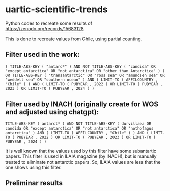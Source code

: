 # uartic-scientific-trends
Python codes to recreate some results of https://zenodo.org/records/15683128

This is done to recreate values from Chile, using partial counting.

## Filter used in the work:
```
( TITLE-ABS-KEY ( "antarc*" ) AND NOT TITLE-ABS-KEY ( "candida" OR "except antarctica" OR "not antarctica" OR "other than Antarctica" ) ) OR TITLE-ABS-KEY ( "transantarctic" OR "ross sea" OR "amundsen sea" OR "weddell sea" OR "southern ocean" ) AND ( LIMIT-TO ( AFFILCOUNTRY , "Chile" ) ) AND ( LIMIT-TO ( PUBYEAR , 2022 ) OR LIMIT-TO ( PUBYEAR , 2023 ) OR LIMIT-TO ( PUBYEAR , 2024 ) )
``` 


## Filter used by INACH (originally create for WOS and adjusted using chatgpt):
``` 
TITLE-ABS-KEY ( antarct* ) AND NOT TITLE-ABS-KEY ( durvillaea OR candida OR "except antarctica" OR "not antarctica" OR "nothofagus antarctica" ) AND ( LIMIT-TO ( AFFILCOUNTRY , "Chile" ) ) AND ( LIMIT-TO ( PUBYEAR , 2022 ) OR LIMIT-TO ( PUBYEAR , 2023 ) OR LIMIT-TO ( PUBYEAR , 2024 ) )
```

It is well known that the values used by this filter have some subantartic papers. This filter is used in ILAIA magazine (by INACH), but is manually treated to eliminate not antarctic papers. So, ILAIA values are less that the one shows using this filter.


## Preliminar results

